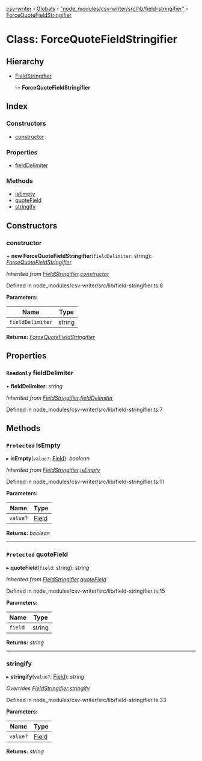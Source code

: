 [csv-writer](../README.md) › [Globals](../globals.md) › ["node_modules/csv-writer/src/lib/field-stringifier"](../modules/_node_modules_csv_writer_src_lib_field_stringifier_.md) › [ForceQuoteFieldStringifier](_node_modules_csv_writer_src_lib_field_stringifier_.forcequotefieldstringifier.md)

# Class: ForceQuoteFieldStringifier

## Hierarchy

* [FieldStringifier](_node_modules_csv_writer_src_lib_field_stringifier_.fieldstringifier.md)

  ↳ **ForceQuoteFieldStringifier**

## Index

### Constructors

* [constructor](_node_modules_csv_writer_src_lib_field_stringifier_.forcequotefieldstringifier.md#constructor)

### Properties

* [fieldDelimiter](_node_modules_csv_writer_src_lib_field_stringifier_.forcequotefieldstringifier.md#readonly-fielddelimiter)

### Methods

* [isEmpty](_node_modules_csv_writer_src_lib_field_stringifier_.forcequotefieldstringifier.md#protected-isempty)
* [quoteField](_node_modules_csv_writer_src_lib_field_stringifier_.forcequotefieldstringifier.md#protected-quotefield)
* [stringify](_node_modules_csv_writer_src_lib_field_stringifier_.forcequotefieldstringifier.md#stringify)

## Constructors

###  constructor

\+ **new ForceQuoteFieldStringifier**(`fieldDelimiter`: string): *[ForceQuoteFieldStringifier](_node_modules_csv_writer_src_lib_field_stringifier_.forcequotefieldstringifier.md)*

*Inherited from [FieldStringifier](_node_modules_csv_writer_src_lib_field_stringifier_.fieldstringifier.md).[constructor](_node_modules_csv_writer_src_lib_field_stringifier_.fieldstringifier.md#constructor)*

Defined in node_modules/csv-writer/src/lib/field-stringifier.ts:6

**Parameters:**

Name | Type |
------ | ------ |
`fieldDelimiter` | string |

**Returns:** *[ForceQuoteFieldStringifier](_node_modules_csv_writer_src_lib_field_stringifier_.forcequotefieldstringifier.md)*

## Properties

### `Readonly` fieldDelimiter

• **fieldDelimiter**: *string*

*Inherited from [FieldStringifier](_node_modules_csv_writer_src_lib_field_stringifier_.fieldstringifier.md).[fieldDelimiter](_node_modules_csv_writer_src_lib_field_stringifier_.fieldstringifier.md#readonly-fielddelimiter)*

Defined in node_modules/csv-writer/src/lib/field-stringifier.ts:7

## Methods

### `Protected` isEmpty

▸ **isEmpty**(`value?`: [Field](../modules/_node_modules_csv_writer_src_lib_record_.md#field)): *boolean*

*Inherited from [FieldStringifier](_node_modules_csv_writer_src_lib_field_stringifier_.fieldstringifier.md).[isEmpty](_node_modules_csv_writer_src_lib_field_stringifier_.fieldstringifier.md#protected-isempty)*

Defined in node_modules/csv-writer/src/lib/field-stringifier.ts:11

**Parameters:**

Name | Type |
------ | ------ |
`value?` | [Field](../modules/_node_modules_csv_writer_src_lib_record_.md#field) |

**Returns:** *boolean*

___

### `Protected` quoteField

▸ **quoteField**(`field`: string): *string*

*Inherited from [FieldStringifier](_node_modules_csv_writer_src_lib_field_stringifier_.fieldstringifier.md).[quoteField](_node_modules_csv_writer_src_lib_field_stringifier_.fieldstringifier.md#protected-quotefield)*

Defined in node_modules/csv-writer/src/lib/field-stringifier.ts:15

**Parameters:**

Name | Type |
------ | ------ |
`field` | string |

**Returns:** *string*

___

###  stringify

▸ **stringify**(`value?`: [Field](../modules/_node_modules_csv_writer_src_lib_record_.md#field)): *string*

*Overrides [FieldStringifier](_node_modules_csv_writer_src_lib_field_stringifier_.fieldstringifier.md).[stringify](_node_modules_csv_writer_src_lib_field_stringifier_.fieldstringifier.md#abstract-stringify)*

Defined in node_modules/csv-writer/src/lib/field-stringifier.ts:33

**Parameters:**

Name | Type |
------ | ------ |
`value?` | [Field](../modules/_node_modules_csv_writer_src_lib_record_.md#field) |

**Returns:** *string*
